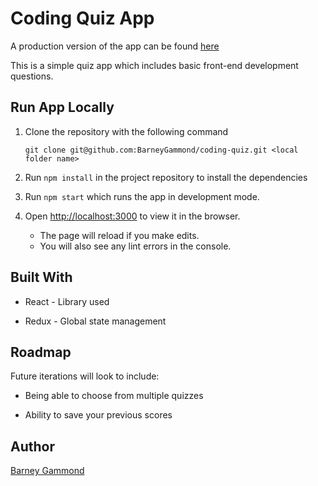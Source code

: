 # Coding Quiz App

A production version of the app can be found [here]()

This is a simple quiz app which includes basic front-end development questions.

## Run App Locally

1. Clone the repository with the following command

      `git clone git@github.com:BarneyGammond/coding-quiz.git <local folder name>`

2. Run `npm install` in the project repository to install the dependencies

3. Run `npm start` which runs the app in development mode.


4. Open [http://localhost:3000](http://localhost:3000) to view it in the browser.
    * The page will reload if you make edits.
    * You will also see any lint errors in the console.

## Built With

* React - Library used

* Redux - Global state management

## Roadmap

Future iterations will look to include:


* Being able to choose from multiple quizzes

* Ability to save your previous scores

## Author

[Barney Gammond](https://github.com/BarneyGammond)
